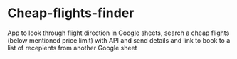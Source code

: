 # Cheap-flights-finder
App to look through flight direction in Google sheets, search a cheap flights (below mentioned price limit) with API and send details and link to book to a list of recepients from another Google sheet
